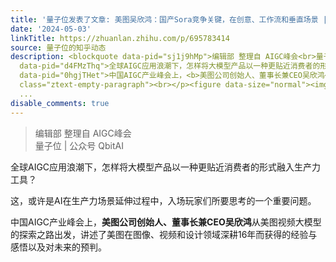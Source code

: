 ```yaml
---
title: '量子位发表了文章: 美图吴欣鸿：国产Sora竞争关键，在创意、工作流和垂直场景 | 中国AIGC产业峰会'
date: '2024-05-03'
linkTitle: https://zhuanlan.zhihu.com/p/695783414
source: 量子位的知乎动态
description: <blockquote data-pid="sj1j9hMp">编辑部 整理自 AIGC峰会<br>量子位 | 公众号 QbitAI</blockquote><p
  data-pid="d4FMzThq">全球AIGC应用浪潮下，怎样将大模型产品以一种更贴近消费者的形式融入生产力工具？</p><p data-pid="X0gQSlm3">这，或许是AI在生产力场景延伸过程中，入场玩家们所要思考的一个重要问题。</p><p
  data-pid="0hgjTHet">中国AIGC产业峰会上，<b>美图公司创始人、董事长兼CEO吴欣鸿</b>从美图视频大模型的探索之路出发，讲述了美图在图像、视频和设计领域深耕16年而获得的经验与感悟以及对未来的预判。</p><p
  class="ztext-empty-paragraph"><br></p><figure data-size="normal"><img src="https://pic1.zhimg.com/v2-a1e5f07265c8baf34babca23f
  ...
disable_comments: true
---
```

<blockquote data-pid="sj1j9hMp">编辑部 整理自 AIGC峰会<br>量子位 | 公众号 QbitAI</blockquote><p data-pid="d4FMzThq">全球AIGC应用浪潮下，怎样将大模型产品以一种更贴近消费者的形式融入生产力工具？</p><p data-pid="X0gQSlm3">这，或许是AI在生产力场景延伸过程中，入场玩家们所要思考的一个重要问题。</p><p data-pid="0hgjTHet">中国AIGC产业峰会上，<b>美图公司创始人、董事长兼CEO吴欣鸿</b>从美图视频大模型的探索之路出发，讲述了美图在图像、视频和设计领域深耕16年而获得的经验与感悟以及对未来的预判。</p><p class="ztext-empty-paragraph"><br></p><figure data-size="normal"><img src="https://pic1.zhimg.com/v2-a1e5f07265c8baf34babca23f ...
